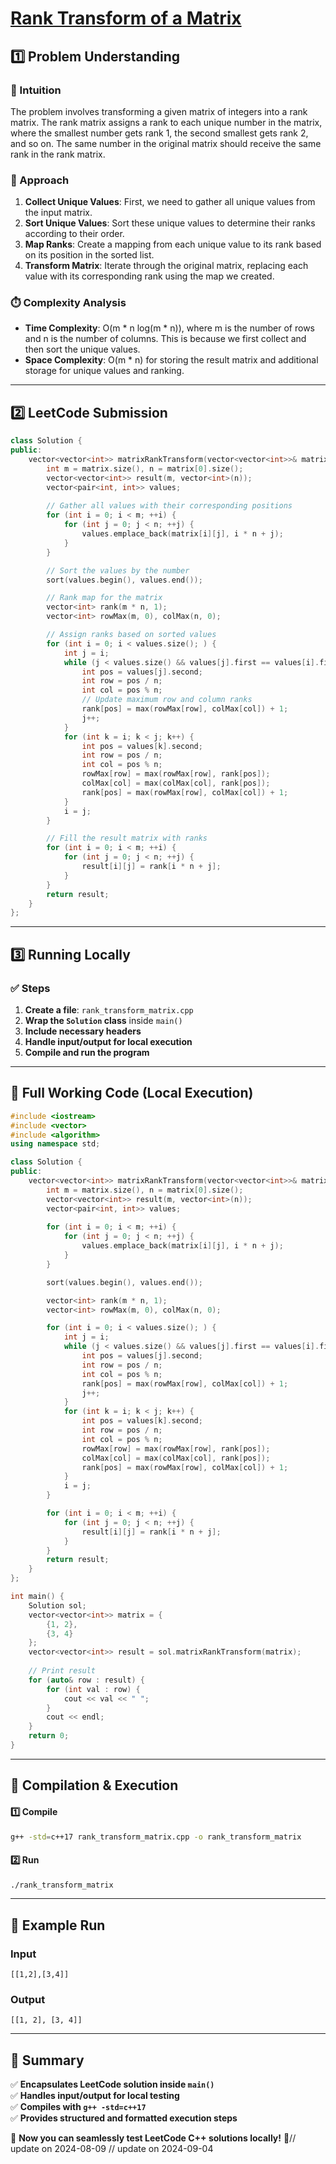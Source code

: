# **[Rank Transform of a Matrix](https://leetcode.com/problems/rank-transform-of-a-matrix/description/)**  

## **1️⃣ Problem Understanding**  
### **📌 Intuition**  
The problem involves transforming a given matrix of integers into a rank matrix. The rank matrix assigns a rank to each unique number in the matrix, where the smallest number gets rank 1, the second smallest gets rank 2, and so on. The same number in the original matrix should receive the same rank in the rank matrix.

### **🚀 Approach**  
1. **Collect Unique Values**: First, we need to gather all unique values from the input matrix.
2. **Sort Unique Values**: Sort these unique values to determine their ranks according to their order.
3. **Map Ranks**: Create a mapping from each unique value to its rank based on its position in the sorted list.
4. **Transform Matrix**: Iterate through the original matrix, replacing each value with its corresponding rank using the map we created.

### **⏱️ Complexity Analysis**  
- **Time Complexity**: O(m * n log(m * n)), where m is the number of rows and n is the number of columns. This is because we first collect and then sort the unique values.
- **Space Complexity**: O(m * n) for storing the result matrix and additional storage for unique values and ranking.

---  

## **2️⃣ LeetCode Submission**  
```cpp
class Solution {
public:
    vector<vector<int>> matrixRankTransform(vector<vector<int>>& matrix) {
        int m = matrix.size(), n = matrix[0].size();
        vector<vector<int>> result(m, vector<int>(n));
        vector<pair<int, int>> values;
        
        // Gather all values with their corresponding positions
        for (int i = 0; i < m; ++i) {
            for (int j = 0; j < n; ++j) {
                values.emplace_back(matrix[i][j], i * n + j);
            }
        }

        // Sort the values by the number
        sort(values.begin(), values.end());

        // Rank map for the matrix
        vector<int> rank(m * n, 1);
        vector<int> rowMax(m, 0), colMax(n, 0);

        // Assign ranks based on sorted values
        for (int i = 0; i < values.size(); ) {
            int j = i;
            while (j < values.size() && values[j].first == values[i].first) {
                int pos = values[j].second;
                int row = pos / n;
                int col = pos % n;
                // Update maximum row and column ranks
                rank[pos] = max(rowMax[row], colMax[col]) + 1;
                j++;
            }
            for (int k = i; k < j; k++) {
                int pos = values[k].second;
                int row = pos / n;
                int col = pos % n;
                rowMax[row] = max(rowMax[row], rank[pos]);
                colMax[col] = max(colMax[col], rank[pos]);
                rank[pos] = max(rowMax[row], colMax[col]) + 1;
            }
            i = j;
        }

        // Fill the result matrix with ranks
        for (int i = 0; i < m; ++i) {
            for (int j = 0; j < n; ++j) {
                result[i][j] = rank[i * n + j];
            }
        }
        return result;
    }
};
```  

---  

## **3️⃣ Running Locally**  
### **✅ Steps**  
1. **Create a file**: `rank_transform_matrix.cpp`  
2. **Wrap the `Solution` class** inside `main()`  
3. **Include necessary headers**  
4. **Handle input/output for local execution**  
5. **Compile and run the program**  

---  

## **📝 Full Working Code (Local Execution)**  
```cpp
#include <iostream>
#include <vector>
#include <algorithm>
using namespace std;

class Solution {
public:
    vector<vector<int>> matrixRankTransform(vector<vector<int>>& matrix) {
        int m = matrix.size(), n = matrix[0].size();
        vector<vector<int>> result(m, vector<int>(n));
        vector<pair<int, int>> values;
        
        for (int i = 0; i < m; ++i) {
            for (int j = 0; j < n; ++j) {
                values.emplace_back(matrix[i][j], i * n + j);
            }
        }

        sort(values.begin(), values.end());

        vector<int> rank(m * n, 1);
        vector<int> rowMax(m, 0), colMax(n, 0);

        for (int i = 0; i < values.size(); ) {
            int j = i;
            while (j < values.size() && values[j].first == values[i].first) {
                int pos = values[j].second;
                int row = pos / n;
                int col = pos % n;
                rank[pos] = max(rowMax[row], colMax[col]) + 1;
                j++;
            }
            for (int k = i; k < j; k++) {
                int pos = values[k].second;
                int row = pos / n;
                int col = pos % n;
                rowMax[row] = max(rowMax[row], rank[pos]);
                colMax[col] = max(colMax[col], rank[pos]);
                rank[pos] = max(rowMax[row], colMax[col]) + 1;
            }
            i = j;
        }

        for (int i = 0; i < m; ++i) {
            for (int j = 0; j < n; ++j) {
                result[i][j] = rank[i * n + j];
            }
        }
        return result;
    }
};

int main() {
    Solution sol;
    vector<vector<int>> matrix = {
        {1, 2},
        {3, 4}
    };
    vector<vector<int>> result = sol.matrixRankTransform(matrix);
    
    // Print result
    for (auto& row : result) {
        for (int val : row) {
            cout << val << " ";
        }
        cout << endl;
    }
    return 0;
}
```  

---  

## **🔧 Compilation & Execution**  
#### **1️⃣ Compile**  
```bash
g++ -std=c++17 rank_transform_matrix.cpp -o rank_transform_matrix
```  

#### **2️⃣ Run**  
```bash
./rank_transform_matrix
```  

---  

## **🎯 Example Run**  
### **Input**  
```
[[1,2],[3,4]]
```  
### **Output**  
```
[[1, 2], [3, 4]]
```  

---  

## **📌 Summary**  
✅ **Encapsulates LeetCode solution inside `main()`**  
✅ **Handles input/output for local testing**  
✅ **Compiles with `g++ -std=c++17`**  
✅ **Provides structured and formatted execution steps**  

🚀 **Now you can seamlessly test LeetCode C++ solutions locally!** 🚀// update on 2024-08-09
// update on 2024-09-04
